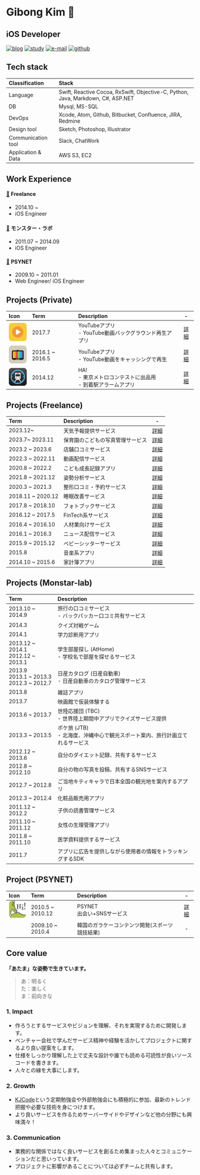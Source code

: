 # Gibong Kim 🤠

## iOS Developer

[![blog](https://img.shields.io/badge/blog-noodlekim.github.io-red.svg)](https://noodlekim.github.io)
[![study](https://img.shields.io/badge/study-KJCode-yellow.svg)](https://www.facebook.com/kjcode/)
[![e-mail](https://img.shields.io/badge/e--mail-gibongkim80@gmail.com-green.svg)](mailto:gibong@gmail.com)
[![github](https://img.shields.io/badge/github-noodlekim-blue.svg)](https://github.com/Noodlekim/)


## Tech stack

| Classification | Stack  |
| :-- | :-- |
| Language | Swift, Reactive Cocoa, RxSwift, Objective-C, Python, Java, Markdown, C#, ASP.NET |
| DB | Mysql, MS-SQL |
| DevOps | Xcode, Atom, Github, Bitbucket, Confluence, JIRA, Redmine |
| Design tool| Sketch, Photoshop, Illustrator |
| Communication tool| Slack, ChatWork |
| Application & Data | AWS S3, EC2 |



## Work Experience

#### [🌵](https://monstar-lab.com "フリーランサー") Freelance
- 2014.10 ~
- iOS Engineer

#### [🌿](https://monstar-lab.com "モンラブ") モンスター・ラボ
- 2011.07 ~ 2014.09
- iOS Engineer

#### [🌱](http://www.psynet.co.kr "PSYNET") PSYNET
- 2009.10 ~ 2011.01
- Web Engineer/ iOS Engineer

## Projects (Private)
|Icon|Term|Description|-|
|:--|:--|:--|:--:|
|![](https://github.com/Noodlekim/RESUME/blob/master/images/poketube.png?raw=true=50x50)|2017.7|YouTubeアプリ<br> - YouTube動画バックグラウンド再生アプリ|[詳細](https://github.com/Noodlekim/RESUME/blob/master/projects/private/poketube.md)|
|![](https://github.com/Noodlekim/RESUME/blob/master/images/nktube_p.png?raw=true=50x50)|2016.1 ~ 2016.5|YouTubeアプリ<br> - YouTube動画をキャッシングで再生|[詳細](https://github.com/Noodlekim/RESUME/blob/master/projects/private/nktube.md)|
|![](https://github.com/Noodlekim/RESUME/blob/master/images/ha.png?raw=true=50x50)|2014.12|HA!<br> - 東京メトロコンテストに出品用<br>- 到着駅アラームアプリ|[詳細](https://github.com/Noodlekim/RESUME/blob/master/projects/private/ha!.md)|


## Projects (Freelance)
|Term|Description|-|
|:--|:--|:-:|
|2023.12~ |天気予報提供サービス|[詳細](https://github.com/Noodlekim/RESUME/blob/master/projects/2023_03.md)|
|2023.7~ 2023.11|保育園のこどもの写真管理サービス|[詳細](https://github.com/Noodlekim/RESUME/blob/master/projects/2023_02.md)|
|2023.2 ~ 2023.6|店舗口コミサービス|[詳細](https://github.com/Noodlekim/RESUME/blob/master/projects/2023_01.md)|
|2022.3 ~ 2022.11|動画配信サービス|[詳細](https://github.com/Noodlekim/RESUME/blob/master/projects/2022_01.md)|
|2020.8 ~ 2022.2|こども成長記録アプリ|[詳細](https://github.com/Noodlekim/RESUME/blob/master/projects/2020_01.md)|
|2021.8 ~ 2021.12|姿勢分析サービス|[詳細](https://github.com/Noodlekim/RESUME/blob/master/projects/2021_01.md)|
|2020.3 ~ 2021.3|整形口コミ・予約サービス|[詳細](https://github.com/Noodlekim/RESUME/blob/master/projects/2020_02.md)|
|2018.11 ~ 2020.12|睡眠改善サービス|[詳細](https://github.com/Noodlekim/RESUME/blob/master/projects/2018_02.md)|
|2017.8 ~ 2018.10|フォトブックサービス|[詳細](https://github.com/Noodlekim/RESUME/blob/master/projects/2018_01.md)|
|2016.12 ~ 2017.5|FinTech系サービス|[詳細](https://github.com/Noodlekim/RESUME/blob/master/projects/2017_01.md)|
|2016.4 ~ 2016.10|人材業向けサービス|[詳細](https://github.com/Noodlekim/RESUME/blob/master/projects/2016_02.md)|
|2016.1 ~ 2016.3|ニュース配信サービス|[詳細](https://github.com/Noodlekim/RESUME/blob/master/projects/2016_01.md)|
|2015.9 ~ 2015.12|ベビーシッターサービス|[詳細](https://github.com/Noodlekim/RESUME/blob/master/projects/2015_02.md)|
|2015.8|音楽系アプリ|[詳細](https://github.com/Noodlekim/RESUME/blob/master/projects/2015_01.md)|
|2014.10 ~ 2015.6|家計簿アプリ|[詳細](https://github.com/Noodlekim/RESUME/blob/master/projects/2014_01.md)|


## Projects (Monstar-lab)
|Term|Description|
|:--|:--|
|2013.10 ~ 2014.9|旅行の口コミサービス<br>- バックパッカー口コミ共有サービス　|
|2014.3|クイズ対戦ゲーム|
|2014.1|学力診断用アプリ|
|2013.12 ~ 2014.1<br>2012.12 ~ 2013.1|学生部屋探し (AtHome)<br>- 学校名で部屋を探せるサービス|
|2013.9<br>2013.1 ~ 2013.3<br>2012.3 ~ 2012.7|日産カタログ (日産自動車)<br>- 日産自動車のカタログ管理サービス|
|2013.8|雑誌アプリ|
|2013.7|映画館で仮装体験する|
|2013.6 ~ 2013.7|世陸応援団 (TBC)<br>- 世界陸上期間中アプリでクイズサービス提供|
|2013.3 ~ 2013.5|ポケ旅 (JTB)<br>- 北海度、沖縄中心で観光スポート案内、旅行計画立てれるサービス|
|2012.12 ~ 2013.6|自分のダイエット記録、共有するサービス|
|2012.8 ~ 2012.10|自分の物の写真を投稿、共有するSNSサービス|
|2012.7 ~ 2012.8|ご当地キティキャラで日本全国の観光地を案内するアプリ|
|2012.3 ~ 2012.4|化粧品販売用アプリ|
|2011.12 ~ 2012.2|子供の読書管理サービス|
|2011.10 ~ 2011.12|女性の生理管理アプリ|
|2011.8 ~ 2011.10|医学資料提供するサービス|
|2011.7|アプリに広告を提供しながら使用者の情報をトラッキングするSDK|

## Project (PSYNET)
|Icon|Term|Description|-|
|:--|:--|:--|:--:|
|![](https://github.com/Noodlekim/RESUME/blob/master/images/hithere.png?raw=true=50x50)|2010.5 ~ 2010.12|PSYNET <br>出会い+SNSサービス|[詳細](https://github.com/Noodlekim/RESUME/blob/master/projects/psynet_hithere.md)|
||2009.10 ~ 2010.4|韓国のガラケーコンテンツ開発(スポーツ競技結果)|-|

## Core value
**「あたま」な姿勢で生きています。**
> あ：明るく  
> た：楽しく  
> ま：前向きな

### 1. Impact
- 作ろうとするサービスやビジョンを理解、それを実現するために開発します。
- ベンチャー会社で学んだサービス精神や経験を活かしてプロジェクトに関するより良い提案をします。
- 仕様をしっかり理解した上で丈夫な設計や誰でも読める可読性が良いソースコードを書きます。
- 人々との縁を大事にします。

### 2. Growth
- [KJCode](https://www.facebook.com/kjcode/)という定期勉強会や外部勉強会にも積極的に参加、最新のトレンド把握や必要な技術を身につけます。
- より良いサービスを作るためサーバーサイドやデザインなど他の分野にも興味満々！

### 3. Communication
- 業務的な関係ではなく良いサービスを創るため集まった人々とコミュニケーションだと思いっています。
- プロジェクトに影響があることについては必ずチームと共有します。
